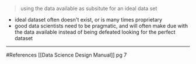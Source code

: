 > using the data available as subsitute for an ideal data set
- ideal dataset often doesn't exist, or is many times proprietary
- good data scientists need to be pragmatic, and will often make due with the data available instead of being defeated looking for the perfect dataset

---
#References 
[[Data Science  Design Manual]] pg 7